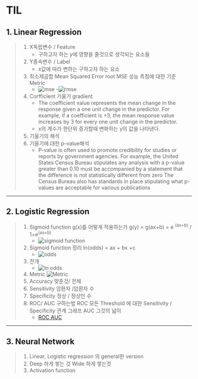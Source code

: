 # TIL

## 1. Linear Regression
> 1. X독립변수 / Feature
>       - 구하고자 하는  y에 영향을 줄것으로 생각되는 요소들
> 2. Y종속변수 / Label
>       - x값에 따라 변하는 구하고자 하는 요소 
> 3. 최소제곱합 Mean Squared Error root MSE 성능 측정에 대한 기준 Metric
>       - ![mse](https://img1.daumcdn.net/thumb/R1280x0/?scode=mtistory2&fname=https%3A%2F%2Fblog.kakaocdn.net%2Fdn%2FqJowI%2FbtqBBUCMNDv%2FL7bfq2lu0hfsZzCSDx0E5k%2Fimg.png)
>       -![rmse](https://img1.daumcdn.net/thumb/R1280x0/?scode=mtistory2&fname=https%3A%2F%2Fblog.kakaocdn.net%2Fdn%2Fb10oWd%2FbtqBxATyHHi%2FQWuTvEd3FBMh5BfmkUVVCk%2Fimg.png)
> 4. Corfficient 기울기 gradient
>       - The coefficient value represents the mean change in the response given a one unit change in the predictor. For example, if a coefficient is +3, the mean response value increases by 3 for every one unit change in the predictor. 
>       - x의 계수가 한단위 증가할때 변화하는 y의 값을 나타낸다.
> 5. 기울기의 해석
> 6. 기울기에 대한 p-value해석
>       - P-value is often used to promote credibility for studies or reports by government agencies. For example, the United States Census Bureau stipulates any analysis with a p-value greater than 0.10 must be accompanied by a statement that the difference is not statistically different from zero The Census Bureau also has standards in place stipulating what p-values are acceptable for various publications
---
## 2. Logistic Regression
> 1. Sigmoid function g(x)를 어떻게 적용하는가 g(y) = g(ax+b) = e <sup>(ax+b)</sup> / 1+e<sup>(ax+b)</sup>
>       - ![sigmoid function](https://wikimedia.org/api/rest_v1/media/math/render/svg/f6f69aad495c133ff951475da3d2ac0de3a0f571)
> 2. Sigmoid function 정리 ln(odds) = ax + bx +c
>       - ![odds](http://faculty.cas.usf.edu/mbrannick/regression/gifs/lo7.gif)
> 3. 전개
>       - ![ln odds](http://faculty.cas.usf.edu/mbrannick/regression/gifs/lo8.gif)
> 4. Metric
> ![Metric](https://upload.wikimedia.org/wikipedia/commons/thumb/5/5a/Sensitivity_and_specificity_1.01.svg/512px-Sensitivity_and_specificity_1.01.svg.png)
>   1. Accuracy 맞춘것/ 전체
>   2. Sensitivity 암환자 /암환자 수
>   3. Specificity 정상 / 정상인 수
>   4. ROC/ AUC 구하는법
>       ROC 모든 Threshold 에 대한 Sensitivity / Specificity 관계 그래프
>       AUC 그것의 넓이
>       - [ROC AUC](https://developers.google.com/machine-learning/crash-course/classification/roc-and-auc?hl=ko)
---
## 3. Neural Network
> 1. Linear, Logistic regression 의 general한 version
> 2. Deep 하게 쌓는 것 Wide 하게 쌓는것
> 3. Activation function